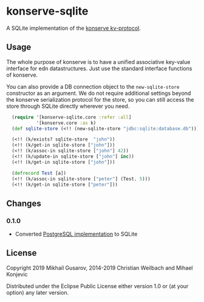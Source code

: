 # konserve-sqlite

A SQLite implementation of the [konserve
kv-protocol](https://github.com/replikativ/konserve).

## Usage

The whole purpose of konserve is to have a unified associative key-value
interface for edn datastructures. Just use the standard interface functions of
konserve.

You can also provide a DB connection object to the `new-sqlite-store`
constructor as an argument. We do not require additional settings beyond the
konserve serialization protocol for the store, so you can still access the store
through SQLite directly wherever you need.

~~~clojure
  (require '[konserve-sqlite.core :refer :all]
           '[konserve.core :as k)
  (def sqlite-store (<!! (new-sqlite-store "jdbc:sqlite:database.db")))

  (<!! (k/exists? sqlite-store  "john"))
  (<!! (k/get-in sqlite-store ["john"]))
  (<!! (k/assoc-in sqlite-store ["john"] 42))
  (<!! (k/update-in sqlite-store ["john"] inc))
  (<!! (k/get-in sqlite-store ["john"]))

  (defrecord Test [a])
  (<!! (k/assoc-in sqlite-store ["peter"] (Test. 5)))
  (<!! (k/get-in sqlite-store ["peter"]))
~~~

## Changes

### 0.1.0

- Converted [PostgreSQL implementation](https://github.com/retro/konserve-pg) to
  SQLite

## License

Copyright 2019 Mikhail Gusarov, 2014-2019 Christian Weilbach and Mihael Konjevic

Distributed under the Eclipse Public License either version 1.0 or (at
your option) any later version.
